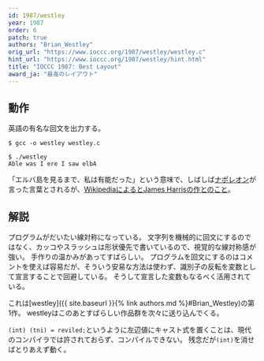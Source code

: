 ```yaml
---
id: 1987/westley
year: 1987
order: 6
patch: true
authors: "Brian_Westley"
orig_url: "https://www.ioccc.org/1987/westley/westley.c"
hint_url: "https://www.ioccc.org/1987/westley/hint.html"
title: "IOCCC 1987: Best Layout"
award_ja: "最高のレイアウト"
---
```


## 動作

英語の有名な回文を出力する。

```
$ gcc -o westley westley.c

$ ./westley
Able was I ere I saw elbA
```

「エルバ島を見るまで、私は有能だった」という意味で、しばしば[ナポレオン](https://ja.wikipedia.org/wiki/%E3%83%8A%E3%83%9D%E3%83%AC%E3%82%AA%E3%83%B3%E3%83%BB%E3%83%9C%E3%83%8A%E3%83%91%E3%83%AB%E3%83%88)が言った言葉とされるが、[WikipediaによるとJames Harrisの作とのこと](https://en.wikipedia.org/wiki/Palindrome#Famous_English_palindromes)。

## 解説

プログラムがだいたい線対称になっている。
文字列を機械的に回文にするのではなく、カッコやスラッシュは形状優先で書いているので、視覚的な線対称感が強い。
手作りの温かみがあってすばらしい。
プログラムを回文にするのはコメントを使えば容易だが、そういう安易な方法は使わず、識別子の反転を変数として宣言することで回避している。
そうして宣言した変数もなるべく活用されている。

これは[westley]({{ site.baseurl }}{% link authors.md %}#Brian_Westley)の第1作。
westleyはこのあとすばらしい作品群を次々に送り込んでくる。

`(int) (tni) = reviled;`というように左辺値にキャスト式を置くことは、現代のコンパイラでは許されておらず、コンパイルできない。
残念だが`(int)`を消せばとりあえず動く。
